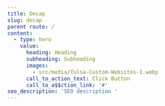 ```yaml
---
title: Decap
slug: decap
parent route: /
content:
  - type: hero
    value:
      heading: Heading
      subheading: Subheading
      images:
        - src/media/Tulsa-Custom-Websites-1.webp
      call_to_action_text: Click Button
      call_to_a$$ction_link: '#'
seo_description: 'SEO description '
---
```


